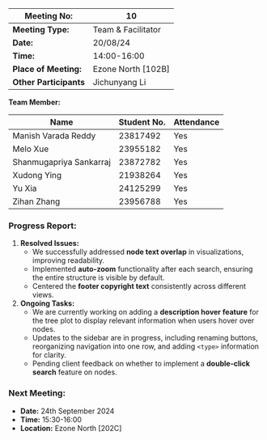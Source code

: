 | **Meeting No:** | 10 |
| --- | --- |
| **Meeting Type:** | Team & Facilitator |
| **Date:** | 20/08/24 |
| **Time:** | 14:00-16:00 |
| **Place of Meeting:** | Ezone North [102B] |
| **Other Participants** | Jichunyang Li |

**Team Member:**

| **Name** | **Student No.** | **Attendance** |
| --- | --- | --- |
| Manish Varada Reddy | 23817492 | Yes |
| Melo Xue | 23955182 | Yes |
| Shanmugapriya Sankarraj | 23872782 | Yes |
| Xudong Ying | 21938264 | Yes |
| Yu Xia | 24125299 | Yes |
| Zihan Zhang | 23956788 | Yes |

### **Progress Report:**

1. **Resolved Issues:**
    - We successfully addressed **node text overlap** in visualizations, improving readability.
    - Implemented **auto-zoom** functionality after each search, ensuring the entire structure is visible by default.
    - Centered the **footer copyright text** consistently across different views.
2. **Ongoing Tasks:**
    - We are currently working on adding a **description hover feature** for the tree plot to display relevant information when users hover over nodes.
    - Updates to the sidebar are in progress, including renaming buttons, reorganizing navigation into one row, and adding `<type>` information for clarity.
    - Pending client feedback on whether to implement a **double-click search** feature on nodes.

### **Next Meeting:**

- **Date:** 24th September 2024
- **Time:** 15:30-16:00
- **Location:** Ezone North [202C]